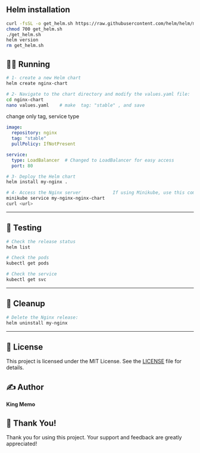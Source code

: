 




## Helm installation
```bash
curl -fsSL -o get_helm.sh https://raw.githubusercontent.com/helm/helm/main/scripts/get-helm-3
chmod 700 get_helm.sh
./get_helm.sh
helm version
rm get_helm.sh
```

## 🏃‍♂️ Running
```bash
# 1- create a new Helm chart
helm create nginx-chart

# 2- Navigate to the chart directory and modify the values.yaml file:
cd nginx-chart
nano values.yaml    # make  tag: "stable" , and save
```
change only tag, service type
```yaml
image:
  repository: nginx
  tag: "stable"
  pullPolicy: IfNotPresent

service:
  type: LoadBalancer  # Changed to LoadBalancer for easy access
  port: 80
```

```bash
# 3- Deploy the Helm chart
helm install my-nginx .

# 4- Access the Nginx server            If using Minikube, use this command instead:
minikube service my-nginx-nginx-chart
curl <url> 
```

---

## 🧪 Testing
```bash
# Check the release status
helm list

# Check the pods
kubectl get pods

# Check the service
kubectl get svc
```

---

## 🧹 Cleanup
```bash
# Delete the Nginx release:
helm uninstall my-nginx
```

---

## 📄 License
This project is licensed under the MIT License. See the [LICENSE](LICENSE) file for details.

## ✍️ Author
**King Memo**

## 🙏 Thank You!
Thank you for using this project. Your support and feedback are greatly appreciated!
